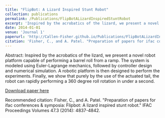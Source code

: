 ```yaml
---
title: "FlipBot: A Lizard Inspired Stunt Robot"
collection: publications
permalink: /Publications/FlipBotALizardInspiredStuntRobot
excerpt: 'Inspired by the acrobatics of the lizard, we present a novel robot platform capable of performing a barrel roll from a ramp. The system is modeled using Euler-Lagrange mechanics, followed by controller design and numerical simulation. A robotic platform is then designed to perform the experiments. Finally, we show that purely by the use of the actuated tail, the robot can rapidly performing a 360 degree roll rotation in under a second.'
date: 2014-01-01
venue: 'Journal 1'
paperurl: 'http://Callen-Fisher.github.io/Publications/FlipBotALizardInspiredStuntRobot.pdf'
citation: 'Fisher, C., and A. Patel. "Preparation of papers for ifac conferences & symposia: Flipbot: A lizard inspired stunt robot." IFAC Proceedings Volumes 47.3 (2014): 4837-4842.'
---
```

Abstract: Inspired by the acrobatics of the lizard, we present a novel robot platform capable of performing a barrel roll from a ramp. The system is modeled using Euler-Lagrange mechanics, followed by controller design and numerical simulation. A robotic platform is then designed to perform the experiments. Finally, we show that purely by the use of the actuated tail, the robot can rapidly performing a 360 degree roll rotation in under a second.

[Download paper here](http://Callen-Fisher.github.io/Publications/FlipBotALizardInspiredStuntRobot.pdf)

Recommended citation: Fisher, C., and A. Patel. "Preparation of papers for ifac conferences & symposia: Flipbot: A lizard inspired stunt robot." IFAC Proceedings Volumes 47.3 (2014): 4837-4842.
